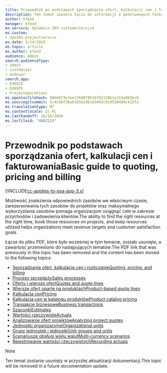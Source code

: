 ```yaml
---
title: Przewodnik po podstawach sporządzania ofert, kalkulacji cen i fakturowania
description: Ten temat zawiera łącza do informacji o podstawowych funkcjach sporządzania ofert, kalkulacji cen i rozliczania w programie Project Service Automation.
author: kfend
manager: kfend
ms.service: dynamics-365-customerservice
ms.custom:
- dyn365-projectservice
ms.date: 2/14/2019
ms.topic: article
ms.author: kfend
audience: Admin
search.audienceType:
- admin
- customizer
- enduser
search.app:
- D365CE
- D365PS
- ProjectOperations
ms.openlocfilehash: 986b073e7ee13b88f8516f92220b1e313a083bc0
ms.sourcegitcommit: 5c4c9bf3ba018562d6cb3443c01d550489c415fa
ms.translationtype: HT
ms.contentlocale: pl-PL
ms.lasthandoff: 10/16/2020
ms.locfileid: "4082115"
---
```

# <a name="basic-guide-to-quoting-pricing-and-billing"></a><span data-ttu-id="ac35f-103">Przewodnik po podstawach sporządzania ofert, kalkulacji cen i fakturowania</span><span class="sxs-lookup"><span data-stu-id="ac35f-103">Basic guide to quoting, pricing and billing</span></span>

[!INCLUDE[cc-applies-to-psa-app-3.x](../../includes/cc-applies-to-psa-app-3x.md)]

<span data-ttu-id="ac35f-104">Możliwość znalezienia odpowiednich zasobów we właściwym czasie, zarezerwowania tych zasobów do projektów oraz maksymalnego wykorzystania zasobów pomaga organizacjom osiągnąć cele w zakresie przychodów i zadowolenia klientów.</span><span class="sxs-lookup"><span data-stu-id="ac35f-104">The ability to find the right resources at the right time, book those resources on projects, and keep resources utilized helps organizations meet revenue targets and customer satisfaction goals.</span></span> 

<span data-ttu-id="ac35f-105">Łącze do pliku PDF, które było wcześniej w tym temacie, zostało usunięte, a zawartość przeniesiono do następujących tematów:</span><span class="sxs-lookup"><span data-stu-id="ac35f-105">The PDF link that was previously in this topic has been removed and the content has been moved to the following topics:</span></span>

- [<span data-ttu-id="ac35f-106">Sporządzanie ofert, kalkulacja cen i rozliczanie</span><span class="sxs-lookup"><span data-stu-id="ac35f-106">Quoting, pricing, and billing</span></span>](../quote-bill-price.md)
- [<span data-ttu-id="ac35f-107">Procesy sprzedaży</span><span class="sxs-lookup"><span data-stu-id="ac35f-107">Sales processes</span></span>](../basic-sales-process.md)
- [<span data-ttu-id="ac35f-108">Oferty i wiersze ofert</span><span class="sxs-lookup"><span data-stu-id="ac35f-108">Quotes and quote lines</span></span>](../basic-quote-lines.md)
- [<span data-ttu-id="ac35f-109">Wiersze ofert oparte na produktach</span><span class="sxs-lookup"><span data-stu-id="ac35f-109">Product-based quote lines</span></span>](../product-based-quote-lines.md)
- [<span data-ttu-id="ac35f-110">Kalkulacja cen</span><span class="sxs-lookup"><span data-stu-id="ac35f-110">Pricing</span></span>](../basic-pricing.md)
- [<span data-ttu-id="ac35f-111">Kalkulacja cen w katalogu produktów</span><span class="sxs-lookup"><span data-stu-id="ac35f-111">Product catalog pricing</span></span>](../product-catalog-pricing.md)
- [<span data-ttu-id="ac35f-112">Transakcje biznesowe</span><span class="sxs-lookup"><span data-stu-id="ac35f-112">Business transactions</span></span>](../basic-business-transactions.md)
- [<span data-ttu-id="ac35f-113">Szacunki</span><span class="sxs-lookup"><span data-stu-id="ac35f-113">Estimates</span></span>](../estimates.md)
- [<span data-ttu-id="ac35f-114">Wartości rzeczywiste</span><span class="sxs-lookup"><span data-stu-id="ac35f-114">Actuals</span></span>](../actuals.md)
- [<span data-ttu-id="ac35f-115">Analizowanie ofert projektów</span><span class="sxs-lookup"><span data-stu-id="ac35f-115">Analyzing project quotes</span></span>](../basic-analyzing-quotes.md)
- [<span data-ttu-id="ac35f-116">Jednostki organizacyjne</span><span class="sxs-lookup"><span data-stu-id="ac35f-116">Organizational units</span></span>](../advanced-organizational.md)
- [<span data-ttu-id="ac35f-117">Grupy jednostek i jednostki</span><span class="sxs-lookup"><span data-stu-id="ac35f-117">Unit groups and units</span></span>](../advanced-units.md)
- [<span data-ttu-id="ac35f-118">Scenariusze obsługi wielu walut</span><span class="sxs-lookup"><span data-stu-id="ac35f-118">Multi-currency scenarios</span></span>](../advanced-currency.md)
- [<span data-ttu-id="ac35f-119">Rejestrowanie wartości rzeczywistych</span><span class="sxs-lookup"><span data-stu-id="ac35f-119">Recording actuals</span></span>](../advanced-actuals.md)

> [!NOTE]
> <span data-ttu-id="ac35f-120">Ten temat zostanie usunięty w przyszłej aktualizacji dokumentacji.</span><span class="sxs-lookup"><span data-stu-id="ac35f-120">This topic will be removed in a future documentation update.</span></span> 
